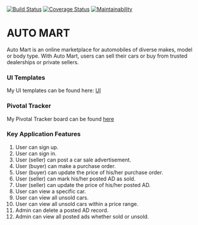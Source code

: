
[![Build Status](https://travis-ci.org/King-Success/Auto-Mart.svg?branch=develop)](https://travis-ci.org/King-Success/Auto-Mart)
[![Coverage Status](https://coveralls.io/repos/github/King-Success/Auto-Mart/badge.svg?branch=develop)](https://coveralls.io/github/King-Success/Auto-Mart?branch=develop)
[![Maintainability](https://api.codeclimate.com/v1/badges/4f7fa4349776d125ea8c/maintainability)](https://codeclimate.com/github/King-Success/Auto-Mart/maintainability)
# AUTO MART
Auto Mart is an online marketplace for automobiles of diverse makes, model or body type. With
Auto Mart, users can sell their cars or buy from trusted dealerships or private sellers.


### UI Templates
My UI templates can be found here: [ UI ](https://king-success.github.io/Auto-Mart/)

### Pivotal Tracker
My Pivotal Tracker board can be found [ here ](https://www.pivotaltracker.com/n/projects/2348962)


### Key Application Features
1. User can sign up.
2. User can sign in.
3. User (seller) can post a car sale advertisement.
4. User (buyer) can make a purchase order.
5. User (buyer) can update the price of his/her purchase order.
6. User (seller) can mark his/her posted AD as sold.
7. User (seller) can update the price of his/her posted AD.
8. User can view a specific car.
9. User can view all unsold cars.
10. User can view all unsold cars within a price range.
11. Admin can delete a posted AD record.
12. Admin can view all posted ads whether sold or unsold.
